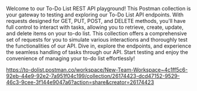 Welcome to our To-Do List REST API playground! This Postman collection is your gateway to testing and exploring our To-Do List API endpoints. With requests designed for GET, PUT, POST, and DELETE methods,
you'll have full control to interact with tasks, allowing you to retrieve, create, update, and delete items on your to-do list. This collection offers a comprehensive set of requests for you to simulate various
interactions and thoroughly test the functionalities of our API. Dive in, explore the endpoints, and experience the seamless handling of tasks through our API. Start testing and enjoy the convenience of managing your to-do list effortlessly!

https://to-dolist.postman.co/workspace/New-Team-Workspace~4c1ff5c6-92eb-44e9-92e2-7a951f04c199/collection/26174423-dcd47152-9529-46c3-9cee-3f144e9047a6?action=share&creator=26174423
